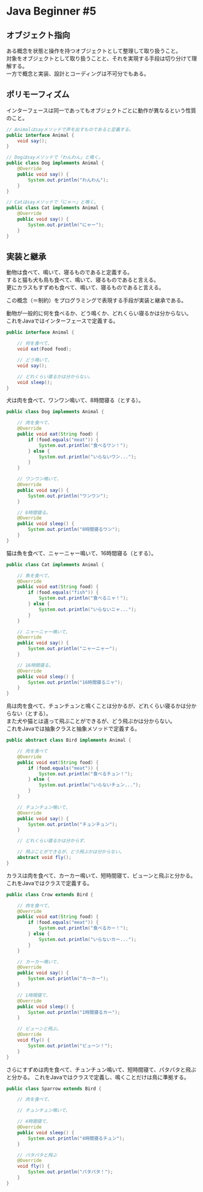 # Java Beginner #5

## オブジェクト指向
ある概念を状態と操作を持つオブジェクトとして整理して取り扱うこと。  
対象をオブジェクトとして取り扱うことと、それを実現する手段は切り分けて理解する。  
一方で概念と実装、設計とコーディングは不可分でもある。

## ポリモーフィズム
インターフェースは同一であってもオブジェクトごとに動作が異なるという性質のこと。

```java
// Animalはsayメソッドで声を出すものであると定義する。
public interface Animal {
    void say();
}

// Dogはsayメソッドで「わんわん」と鳴く。
public class Dog implements Animal {
    @Override
    public void say() {
        System.out.println("わんわん");
    }
}

// Catはsayメソッドで「にゃー」と鳴く。
public class Cat implements Animal {
    @Override
    public void say() {
        System.out.println("にゃー");
    }
}
```

## 実装と継承
動物は食べて、鳴いて、寝るものであると定義する。  
すると猫も犬も鳥も食べて、鳴いて、寝るものであると言える。  
更にカラスもすずめも食べて、鳴いて、寝るものであると言える。

この概念（＝制約）をプログラミングで表現する手段が実装と継承である。

動物が一般的に何を食べるか、どう鳴くか、どれくらい寝るかは分からない。  
これをJavaではインターフェースで定義する。

```java
public interface Animal {

    // 何を食べて、
    void eat(Food food);

    // どう鳴いて、
    void say();

    // どれくらい寝るかは分からない。
    void sleep();
}
```

犬は肉を食べて、ワンワン鳴いて、8時間寝る（とする）。

```java
public class Dog implements Animal {

    // 肉を食べて、
    @Override
    public void eat(String food) {
        if (food.equals("meat")) {
            System.out.println("食べるワン！");
        } else {
            System.out.println("いらないワン...");
        }
    }

    // ワンワン鳴いて、
    @Override
    public void say() {
        System.out.println("ワンワン");
    }

    // 8時間寝る。
    @Override
    public void sleep() {
        System.out.println("8時間寝るワン");
    }
}
```

猫は魚を食べて、ニャーニャー鳴いて、16時間寝る（とする）。

```java
public class Cat implements Animal {

    // 魚を食べて、
    @Override
    public void eat(String food) {
        if (food.equals("fish")) {
            System.out.println("食べるニャ！");
        } else {
            System.out.println("いらないニャ...");
        }
    }

    // ニャーニャー鳴いて、
    @Override
    public void say() {
        System.out.println("ニャーニャー");
    }

    // 16時間寝る。
    @Override
    public void sleep() {
        System.out.println("16時間寝るニャ");
    }
}
```

鳥は肉を食べて、チュンチュンと鳴くことは分かるが、どれくらい寝るかは分からない（とする）。  
また犬や猫とは違って飛ぶことができるが、どう飛ぶかは分からない。  
これをJavaでは抽象クラスと抽象メソッドで定義する。

```java
public abstract class Bird implements Animal {

    // 肉を食べて
    @Override
    public void eat(String food) {
        if (food.equals("meat")) {
            System.out.println("食べるチュン！");
        } else {
            System.out.println("いらないチュン...");
        }
    }

    // チュンチュン鳴いて、
    @Override
    public void say() {
        System.out.println("チュンチュン");
    }

    // どれくらい寝るかは分からず、

    // 飛ぶことができるが、どう飛ぶかは分からない。
    abstract void fly();
}
```

カラスは肉を食べて、カーカー鳴いて、短時間寝て、ビューンと飛ぶと分かる。  
これをJavaではクラスで定義する。

```java
public class Crow extends Bird {

    // 肉を食べて、
    @Override
    public void eat(String food) {
        if (food.equals("meat")) {
            System.out.println("食べるカー！");
        } else {
            System.out.println("いらないカー...");
        }
    }

    // カーカー鳴いて、
    @Override
    public void say() {
        System.out.println("カーカー");
    }

    // 1時間寝て、
    @Override
    public void sleep() {
        System.out.println("1時間寝るカー");
    }

    // ビューンと飛ぶ。
    @Override
    void fly() {
        System.out.println("ビューン！");
    }
}
```

さらにすずめは肉を食べて、チュンチュン鳴いて、短時間寝て、パタパタと飛ぶと分かる。
これをJavaではクラスで定義し、鳴くことだけは鳥に準拠する。

```java
public class Sparrow extends Bird {

    // 肉を食べて、

    // チュンチュン鳴いて、

    // 4時間寝て、
    @Override
    public void sleep() {
        System.out.println("4時間寝るチュン");
    }

    // パタパタと飛ぶ
    @Override
    void fly() {
        System.out.println("パタパタ！");
    }
}
```
